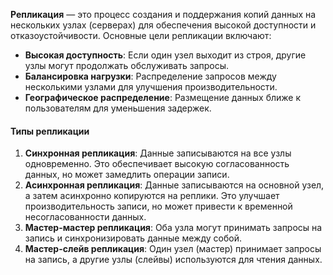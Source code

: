 **Репликация** — это процесс создания и поддержания копий данных на нескольких узлах (серверах) для обеспечения высокой доступности и отказоустойчивости. Основные цели репликации включают:

- **Высокая доступность**: Если один узел выходит из строя, другие узлы могут продолжать обслуживать запросы.
- **Балансировка нагрузки**: Распределение запросов между несколькими узлами для улучшения производительности.
- **Географическое распределение**: Размещение данных ближе к пользователям для уменьшения задержек.

#### Типы репликации

1. **Синхронная репликация**: Данные записываются на все узлы одновременно. Это обеспечивает высокую согласованность данных, но может замедлить операции записи.
2. **Асинхронная репликация**: Данные записываются на основной узел, а затем асинхронно копируются на реплики. Это улучшает производительность записи, но может привести к временной несогласованности данных.
3. **Мастер-мастер репликация**: Оба узла могут принимать запросы на запись и синхронизировать данные между собой.
4. **Мастер-слейв репликация**: Один узел (мастер) принимает запросы на запись, а другие узлы (слейвы) используются для чтения данных.
